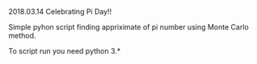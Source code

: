 2018.03.14 
Celebrating Pi Day!!

Simple pyhon script finding appriximate of pi number using Monte Carlo method.

To script run you need python 3.*
  

